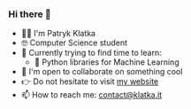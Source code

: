 ### Hi there 👋 

- 🙋‍♂️ I'm Patryk Klatka
- 🤓 Computer Science student
- 🌱 Currently trying to find time to learn:
  - 🐍 Python libraries for Machine Learning 
- 👯 I'm open to collaborate on something cool
- 👉 Do not hesitate to visit [my website](https://www.klatka.it)
- 📫 How to reach me: contact@klatka.it
